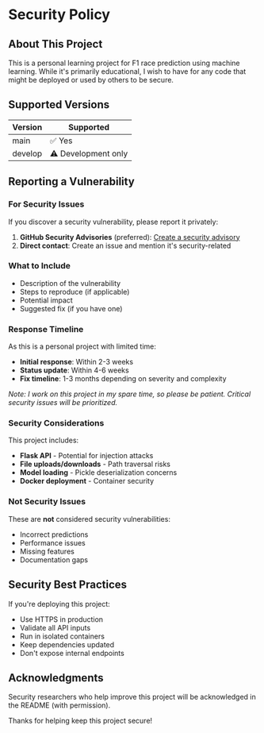 # Security Policy

## About This Project

This is a personal learning project for F1 race prediction using machine learning. While it's primarily educational, I wish to have for any code that might be deployed or used by others to be secure.

## Supported Versions

| Version | Supported          |
| ------- | ------------------ |
| main    | ✅ Yes             |
| develop | ⚠️ Development only |

## Reporting a Vulnerability

### For Security Issues

If you discover a security vulnerability, please report it privately:

1. **GitHub Security Advisories** (preferred): [Create a security advisory](https://github.com/rmidhun23/f1-winner-prediction/security/advisories/new)
2. **Direct contact**: Create an issue and mention it's security-related

### What to Include

- Description of the vulnerability
- Steps to reproduce (if applicable)
- Potential impact
- Suggested fix (if you have one)

### Response Timeline

As this is a personal project with limited time:
- **Initial response**: Within 2-3 weeks
- **Status update**: Within 4-6 weeks
- **Fix timeline**: 1-3 months depending on severity and complexity

*Note: I work on this project in my spare time, so please be patient. Critical security issues will be prioritized.*

### Security Considerations

This project includes:
- **Flask API** - Potential for injection attacks
- **File uploads/downloads** - Path traversal risks
- **Model loading** - Pickle deserialization concerns
- **Docker deployment** - Container security

### Not Security Issues

These are **not** considered security vulnerabilities:
- Incorrect predictions
- Performance issues
- Missing features
- Documentation gaps

## Security Best Practices

If you're deploying this project:
- Use HTTPS in production
- Validate all API inputs
- Run in isolated containers
- Keep dependencies updated
- Don't expose internal endpoints

## Acknowledgments

Security researchers who help improve this project will be acknowledged in the README (with permission).

Thanks for helping keep this project secure!
